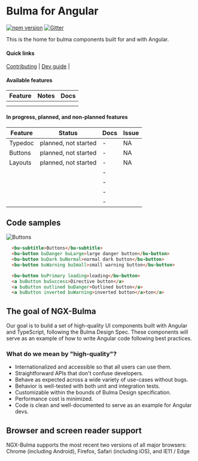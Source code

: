 # Bulma for Angular
[![npm version](https://badge.fury.io/js/ngx-bulma.svg)](https://badge.fury.io/js/ngx-bulma)
[![Gitter](https://badges.gitter.im/ngx-bulma.png)](https://gitter.im/ngx-bulma/Lobby)

This is the home for bulma components built for and with Angular.

#### Quick links
[Contributing](https://github.com/bluzi/ngx-bulma/blob/master/CONTRIBUTING.md) |
[Dev guide](https://github.com/bluzi/ngx-bulma/blob/master/DEV.md) |

#### Available features

| Feature          | Notes                                                  | Docs         |
|------------------|--------------------------------------------------------|--------------|
|                  |                                                        |              |
|                  |                                                        |              |



#### In progress, planned, and non-planned features

| Feature          | Status                              | Docs         | Issue          |
|------------------|-------------------------------------|--------------|----------------|
|           Typedoc|                 planned, not started|           -  |              NA|
|           Buttons|                 planned, not started|           -  |              NA|
|           Layouts|                 planned, not started|           -  |              NA|
|                  |                                     |           -  |                |
|                  |                                     |           -  |                |
|                  |                                     |           -  |                |
|                  |                                     |           -  |                |


## Code samples

![Buttons](http://eliran.net/ngx-bulma/buttons.png "Buttons")
```html
  <bu-subtitle>Buttons</bu-subtitle>
  <bu-button buDanger buLarge>large danger button</bu-button>
  <bu-button buDark buNormal>normal dark button</bu-button>
  <bu-button buWarning buSmall>small warning button</bu-button>

  <bu-button buPrimary loading>loading</bu-button>
  <a buButton buSuccess>Directive button</a>
  <a buButton outlined buDanger>Outlined button</a>
  <a buButton inverted buWarning>inverted button</a>ton</a>
```


## The goal of NGX-Bulma
Our goal is to build a set of high-quality UI components built with Angular and TypeScript,
following the Bulma Design Spec. These
components will serve as an example of how to write Angular code following best practices.

### What do we mean by "high-quality"?
* Internationalized and accessible so that all users can use them.
* Straightforward APIs that don't confuse developers.
* Behave as expected across a wide variety of use-cases without bugs.
* Behavior is well-tested with both unit and integration tests.
* Customizable within the bounds of Bulma Design specification.
* Performance cost is minimized.
* Code is clean and well-documented to serve as an example for Angular devs.

## Browser and screen reader support
NGX-Bulma supports the most recent two versions of all major browsers:
Chrome (including Android), Firefox, Safari (including iOS), and IE11 / Edge

